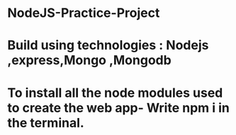 # NodeJS-Practice-Project
# Build using technologies : Nodejs ,express,Mongo ,Mongodb
# To install all the node modules used to create the web app- Write npm i in the terminal.
